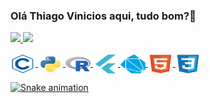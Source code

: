 ### Olá Thiago Vinicios aqui, tudo bom?👋

<div align="left">
  <a href="https://github.com/tvlas">
  <img height="180em" src="https://github-readme-stats.vercel.app/api?username=tvlas&show_icons=true&theme=dracula&include_all_commits=true&count_private=true"/>
  <img height="180em" src="https://github-readme-stats.vercel.app/api/top-langs/?username=tvlas&layout=compact&langs_count=7&theme=dracula"/>
</div>
  
<div align="left" style="display: inline_block"><br>
  <img align="center" alt="tvlas-HTML" height="30" width="40" src="https://raw.githubusercontent.com/devicons/devicon/master/icons/c/c-line.svg">
  <img align="center" alt="tvlas-Python" height="30" width="40" src="https://raw.githubusercontent.com/devicons/devicon/master/icons/python/python-original.svg">
  <img align="center" alt="tvlas-Python" height="30" width="40" src="https://raw.githubusercontent.com/devicons/devicon/master/icons/r/r-original.svg">
  <img align="center" alt="tvlas-Python" height="30" width="40" src="https://raw.githubusercontent.com/devicons/devicon/master/icons/flutter/flutter-plain.svg">
  <img align="center" alt="tvlas-Python" height="30" width="40" src="https://raw.githubusercontent.com/devicons/devicon/master/icons/dart/dart-plain.svg">
  <img align="center" alt="tvlas-HTML" height="30" width="40" src="https://raw.githubusercontent.com/devicons/devicon/master/icons/html5/html5-original.svg">
  <img align="center" alt="tvlas-CSS" height="30" width="40" src="https://raw.githubusercontent.com/devicons/devicon/master/icons/css3/css3-original.svg">
</div>

![Snake animation](https://github.com/tvlas/tvlas/blob/output/github-contribution-grid-snake.svg)
